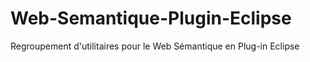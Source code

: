# Web-Semantique-Plugin-Eclipse
Regroupement d'utilitaires pour le Web Sémantique en Plug-in Eclipse
